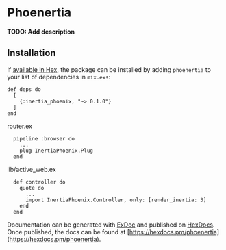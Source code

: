 # Phoenertia

**TODO: Add description**

## Installation

If [available in Hex](https://hex.pm/docs/publish), the package can be installed
by adding `phoenertia` to your list of dependencies in `mix.exs`:

```
def deps do
  [
    {:inertia_phoenix, "~> 0.1.0"}
  ]
end
```

router.ex
```
  pipeline :browser do
    ...
    plug InertiaPhoenix.Plug
  end
```

lib/active_web.ex
```
  def controller do
    quote do
      ...
      import InertiaPhoenix.Controller, only: [render_inertia: 3]
    end
  end
```

Documentation can be generated with [ExDoc](https://github.com/elixir-lang/ex_doc)
and published on [HexDocs](https://hexdocs.pm). Once published, the docs can
be found at [https://hexdocs.pm/phoenertia](https://hexdocs.pm/phoenertia).

